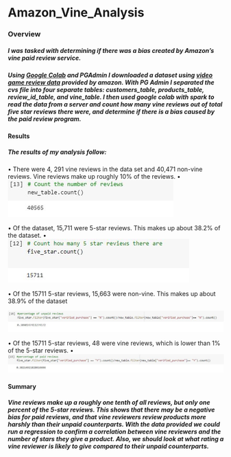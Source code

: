 # Amazon_Vine_Analysis
### Overview
##### I was tasked with determining if there was a bias created by Amazon’s vine paid review service.
##### Using [Google Colab]( https://colab.research.google.com) and PGAdmin I downloaded a dataset using [video game review data]( https://s3.amazonaws.com/amazon-reviews-pds/tsv/amazon_reviews_us_Video_Games_v1_00.tsv.gz) provided by amazon. With PG Admin I separated the cvs file into four separate tables: customers_table, products_table, review_id_table, and vine_table. I then used google colab with spark to read the data from a server and count how many vine reviews out of total five star reviews there were, and determine if there is a bias caused by the paid review program. 
#### Results
##### The results of my analysis follow:
•	There were 4, 291 vine reviews in the data set and 40,471 non-vine reviews. Vine reviews make up roughly 10% of the reviews.
•	![Alttext]( https://github.com/GaryG484/Amazon_Vine_Analysis/blob/main/images/vine5starreviews.JPG)

•	Of the dataset, 15,711 were 5-star reviews. This makes up about 38.2% of the dataset.
•	![Alttext]( https://github.com/GaryG484/Amazon_Vine_Analysis/blob/main/images/Total5starreviews.JPG)

•	Of the 15711 5-star reviews, 15,663 were non-vine. This makes up about 38.9% of the dataset

![Alttext]( https://github.com/GaryG484/Amazon_Vine_Analysis/blob/main/images/percentagenonvine5starreviews.JPG)

•	Of the 15711 5-star reviews, 48 were vine reviews, which is lower than 1% of the 5-star reviews.
•	![Alttext]( https://github.com/GaryG484/Amazon_Vine_Analysis/blob/main/images/percentagevine5starreviews.JPG)

#### Summary
##### Vine reviews make up a roughly one tenth of all reviews, but only one percent of the 5-star reviews. This shows that there may be a negative bias for paid reviews, and that vine reviewers review products more harshly than their unpaid counterparts. With the data provided we could run a regression to confirm a correlation between vine reviewers and the number of stars they give a product. Also, we should look at what rating a vine reviewer is likely to give compared to their unpaid counterparts. 
